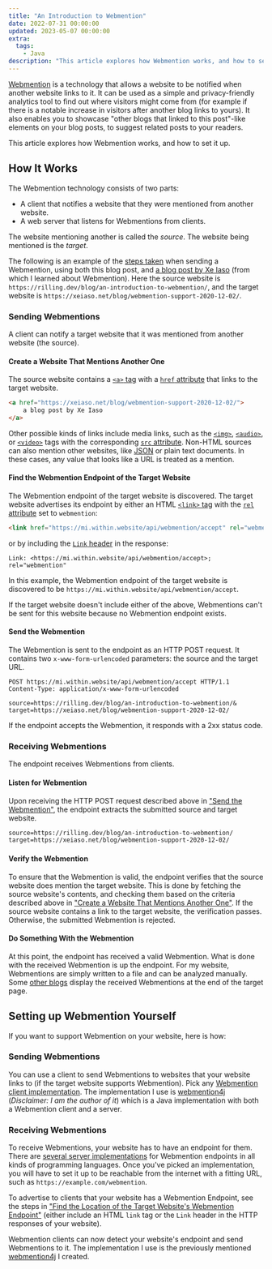 ```yaml
---
title: "An Introduction to Webmention"
date: 2022-07-31 00:00:00
updated: 2023-05-07 00:00:00
extra:
  tags:
    - Java
description: "This article explores how Webmention works, and how to set it up."
---
```


[Webmention](https://www.w3.org/TR/webmention/) is a technology that allows a website to be notified when another website links to it. It can be used as a simple and privacy-friendly analytics tool to find out where visitors might come from (for example if there is a notable increase in visitors after another blog links to yours). It also enables you to showcase "other blogs that linked to this post"-like elements on your blog posts, to suggest related posts to your readers.

This article explores how Webmention works, and how to set it up.

<!-- more -->

## How It Works

The Webmention technology consists of two parts:

- A client that notifies a website that they were mentioned from another website.
- A web server that listens for Webmentions from clients.

The website mentioning another is called the _source_. The website being mentioned is the _target_.

The following is an example of the [steps taken](https://www.w3.org/TR/webmention/#webmention-protocol) when sending a Webmention, using both this blog post, and [a blog post by Xe Iaso](https://xeiaso.net/blog/webmention-support-2020-12-02/) (from which I learned about Webmention). Here the source website is `https://rilling.dev/blog/an-introduction-to-webmention/`, and the target website is `https://xeiaso.net/blog/webmention-support-2020-12-02/`.

### Sending Webmentions

A client can notify a target website that it was mentioned from another website (the source).

#### Create a Website That Mentions Another One

The source website contains a [`<a>` tag](https://developer.mozilla.org/en-US/docs/Web/HTML/Element/a) with a [`href` attribute](https://developer.mozilla.org/en-US/docs/Web/HTML/Element/a#href) that links to the target website.

```html
<a href="https://xeiaso.net/blog/webmention-support-2020-12-02/">
	a blog post by Xe Iaso
</a>
```

Other possible kinds of links include media links, such as the [`<img>`](https://developer.mozilla.org/en-US/docs/Web/HTML/Element/img), [`<audio>`](https://developer.mozilla.org/en-US/docs/Web/HTML/Element/audio), or [`<video>`](https://developer.mozilla.org/en-US/docs/Web/HTML/Element/video) tags with the corresponding [`src` attribute](https://developer.mozilla.org/en-US/docs/Web/HTML/Element/img#src). Non-HTML sources can also mention other websites, like [JSON](https://www.json.org/json-en.html) or plain text documents. In these cases, any value that looks like a URL is treated as a mention.

#### Find the Webmention Endpoint of the Target Website

The Webmention endpoint of the target website is discovered. The target website advertises its endpoint by either an HTML [`<link>` tag](https://developer.mozilla.org/en-US/docs/Web/HTML/Element/link) with the [`rel` attribute](https://developer.mozilla.org/en-US/docs/Web/HTML/Element/link#rel) set to `webmention`:

```html
<link href="https://mi.within.website/api/webmention/accept" rel="webmention" />
```

or by including the [`Link` header](https://developer.mozilla.org/en-US/docs/Web/HTTP/Headers/Link) in the response:

```http
Link: <https://mi.within.website/api/webmention/accept>; rel="webmention"
```

In this example, the Webmention endpoint of the target website is discovered to be `https://mi.within.website/api/webmention/accept`.

If the target website doesn't include either of the above, Webmentions can't be sent for this website because no Webmention endpoint exists.

#### Send the Webmention

The Webmention is sent to the endpoint as an HTTP POST request. It contains two `x-www-form-urlencoded` parameters: the source and the target URL.

```http
POST https://mi.within.website/api/webmention/accept HTTP/1.1
Content-Type: application/x-www-form-urlencoded

source=https://rilling.dev/blog/an-introduction-to-webmention/&
target=https://xeiaso.net/blog/webmention-support-2020-12-02/
```

If the endpoint accepts the Webmention, it responds with a 2xx status code.

### Receiving Webmentions

The endpoint receives Webmentions from clients.

#### Listen for Webmention

Upon receiving the HTTP POST request described above in ["Send the Webmention"](#send-the-webmention), the endpoint extracts the submitted source and target website.

```txt
source=https://rilling.dev/blog/an-introduction-to-webmention/
target=https://xeiaso.net/blog/webmention-support-2020-12-02/
```

#### Verify the Webmention

To ensure that the Webmention is valid, the endpoint verifies that the source website does mention the target website. This is done by fetching the source website's contents, and checking them based on the criteria described above in ["Create a Website That Mentions Another One"](#create-a-website-that-mentions-another-one). If the source website contains a link to the target website, the verification passes. Otherwise, the submitted Webmention is rejected.

#### Do Something With the Webmention

At this point, the endpoint has received a valid Webmention. What is done with the received Webmention is up the endpoint. For my website, Webmentions are simply written to a file and can be analyzed manually. Some [other blogs](https://xeiaso.net/blog/webmention-support-2020-12-02/) display the received Webmentions at the end of the target page.

## Setting up Webmention Yourself

If you want to support Webmention on your website, here is how:

### Sending Webmentions

You can use a client to send Webmentions to websites that your website links to (if the target website supports Webmention).
Pick any [Webmention client implementation](https://webmention.net/implementations/#sending). The implementation I use is [webmention4j](https://github.com/RillingDev/webmention4j) (_Disclaimer: I am the author of it_) which is a Java implementation with both a Webmention client and a server.

### Receiving Webmentions

To receive Webmentions, your website has to have an endpoint for them. There are [several server implementations](https://webmention.net/implementations/#receiving) for Webmention endpoints in all kinds of programming languages. Once you've picked an implementation, you will have to set it up to be reachable from the internet with a fitting URL, such as `https://example.com/webmention`.

To advertise to clients that your website has a Webmention Endpoint, see the steps in ["Find the Location of the Target Website's Webmention Endpoint"](#find-the-webmention-endpoint-of-the-target-website) (either include an HTML `link` tag or the `Link` header in the HTTP responses of your website).

Webmention clients can now detect your website's endpoint and send Webmentions to it. The implementation I use is the previously mentioned [webmention4j](https://github.com/RillingDev/webmention4j) I created.
